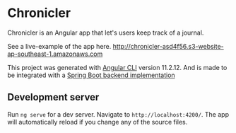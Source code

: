 # Chronicler

Chronicler is an Angular app that let's users keep track of a journal.

See a live-example of the app here. http://chronicler-asd4f56.s3-website-ap-southeast-1.amazonaws.com

This project was generated with [Angular CLI](https://github.com/angular/angular-cli) version 11.2.12. And is made to be integrated with a [Spring Boot backend implementation](https://github.com/miguelmagbitang/chronicler-backend)

## Development server

Run `ng serve` for a dev server. Navigate to `http://localhost:4200/`. The app will automatically reload if you change any of the source files.

